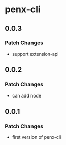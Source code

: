 # penx-cli

## 0.0.3

### Patch Changes

- support extension-api

## 0.0.2

### Patch Changes

- can add node

## 0.0.1

### Patch Changes

- first version of penx-cli
